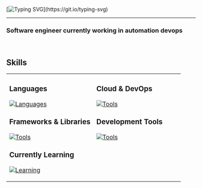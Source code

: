 [![Typing SVG](https://readme-typing-svg.demolab.com?font=Fira+Code&weight=600&size=30&duration=3000&pause=1000&color=000000&repeat=true&random=false&width=435&lines=Hey+there%2C+I'm+Tyler!)](https://git.io/typing-svg)

---

### Software engineer currently working in automation devops

<br/>

## Skills
<table>
<tr>
<td width="50%" valign="top">

### Languages
[![Languages](https://skillicons.dev/icons?i=java,ts,python,powershell)](https://skillicons.dev)

### Frameworks & Libraries
[![Tools](https://skillicons.dev/icons?i=spring,flask,nodejs)](https://skillicons.dev)

### Currently Learning
[![Learning](https://skillicons.dev/icons?i=go,rust)](https://skillicons.dev)

</td>
<td width="50%" valign="top">

### Cloud & DevOps
[![Tools](https://skillicons.dev/icons?i=aws,docker,kubernetes,terraform,githubactions)](https://skillicons.dev)

### Development Tools
[![Tools](https://skillicons.dev/icons?i=git,gradle,bash,linux)](https://skillicons.dev)

</td>
</tr>
</table>

